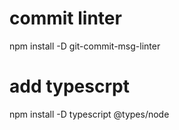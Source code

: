 # commit linter
npm install -D git-commit-msg-linter
# add typescrpt
npm install -D typescript @types/node